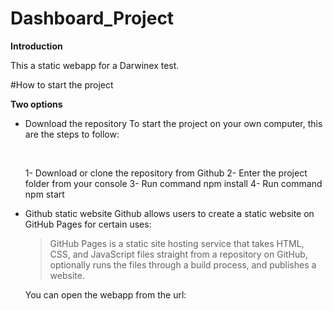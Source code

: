 # Dashboard_Project

**Introduction**

This a static webapp for a Darwinex test.

#How to start the project

**Two options**

- Download the repository
  To start the project on your own computer, this are the steps to follow:
  <p>&nbsp;</p>
  1- Download or clone the repository from Github
  2- Enter the project folder from your console
  3- Run command npm install
  4- Run command npm start
  
- Github static website
  Github allows users to create a static website on GitHub Pages for certain uses:
  > GitHub Pages is a static site hosting service that takes HTML, CSS, and JavaScript files straight from a repository on GitHub, optionally runs the files through   a build process, and publishes a website.

  You can open the webapp from the url: 
  
